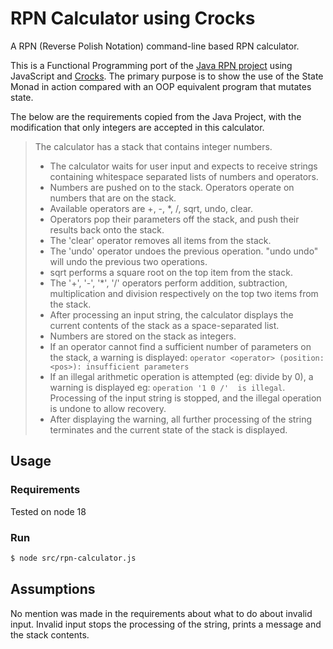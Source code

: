 # RPN Calculator using Crocks

A RPN (Reverse Polish Notation) command-line based RPN calculator.

This is a Functional Programming port of the [Java RPN project][1] using JavaScript and 
[Crocks][2]. The primary purpose is to show the use of the State Monad in action compared with
an OOP equivalent program that mutates state.

The below are the requirements copied from the Java Project, with the modification that only 
integers are accepted in this calculator.

>The calculator has a stack that contains integer numbers.
>
> - The calculator waits for user input and expects to receive strings containing whitespace 
 separated lists of numbers and operators.
> - Numbers are pushed on to the stack. Operators operate on numbers that are on the stack.
> - Available operators are +, -, *, /, sqrt, undo, clear.
> - Operators pop their parameters off the stack, and push their results back onto the stack.
> - The 'clear' operator removes all items from the stack.
> - The 'undo' operator undoes the previous operation. "undo undo" will undo the previous two 
operations.
> - sqrt performs a square root on the top item from the stack.
> - The '+', '-', '*', '/' operators perform addition, subtraction, multiplication and 
 division respectively on the top two items from the stack.
> - After processing an input string, the calculator displays the current contents of the 
 stack as a space-separated list.
> - Numbers are stored on the stack as integers.
> - If an operator cannot find a sufficient number of parameters on the stack, a warning is 
 displayed: `operator <operator> (position: <pos>): insufficient parameters`
> - If an illegal arithmetic operation is attempted (eg: divide by 0), a warning is displayed 
 eg: `operation '1 0 /'  is illegal`. Processing of the input string is stopped, and the 
 illegal operation is undone to allow recovery.
> - After displaying the warning, all further processing of the string terminates and the 
 current state of the stack is displayed.

## Usage

### Requirements

Tested on node 18

### Run

```bash
$ node src/rpn-calculator.js
```

## Assumptions

No mention was made in the requirements about what to do about invalid input. Invalid input stops the processing of
the string, prints a message and the stack contents.

[1]: https://github.com/kierans/rpn-calculator
[2]: https://crocks.dev
